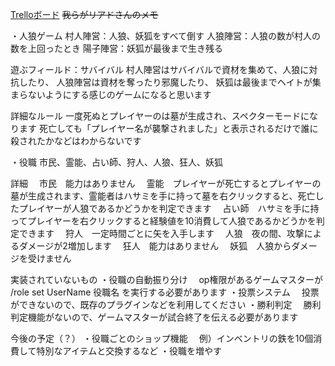 [Trelloボード](https://trello.com/b/pU3ogVEu/jinrocraft)
~~我らがリアドさんのメモ~~

・人狼ゲーム
村人陣営：人狼、妖狐をすべて倒す
人狼陣営：人狼の数が村人の数を上回ったとき
陽子陣営：妖狐が最後まで生き残る

遊ぶフィールド：サバイバル
村人陣営はサバイバルで資材を集めて、人狼に対抗したり、
人狼陣営は資材を奪ったり邪魔したり、
妖狐は最後までヘイトが集まらないようにする感じのゲームになると思います

詳細なルール
一度死ぬとプレイヤーのは墓が生成され、スペクターモードになります
死亡しても「プレイヤー名が襲撃されました」と表示されるだけで誰に殺されたかなどはわからないです

・役職
市民、霊能、占い師、狩人、人狼、狂人、妖狐

詳細
　市民　能力はありません
　霊能　プレイヤーが死亡するとプレイヤーの墓が生成されます、霊能者はハサミを手に持って墓を右クリックすると、死亡したプレイヤーが人狼であるかどうかを判定できます
　占い師　ハサミを手に持ってプレイヤーを右クリックすると経験値を10消費して人狼であるかどうかを判定できます
　狩人　一定時間ごとに矢を入手します
　人狼　夜の間、攻撃によるダメージが2増加します
　狂人　能力はありません
　妖狐　人狼からダメージを受けません

実装されていないもの
・役職の自動振り分け
　op権限があるゲームマスターが
 /role set UserName 役職名 を実行する必要があります
・投票システム
　投票ができないので、既存のプラグインなどを利用してください
・勝利判定
　勝利判定機能がないので、ゲームマスターが試合終了を伝える必要があります

今後の予定（？）
・役職ごとのショップ機能
　例）インベントリの鉄を10個消費して特別なアイテムと交換するなど
・役職を増やす